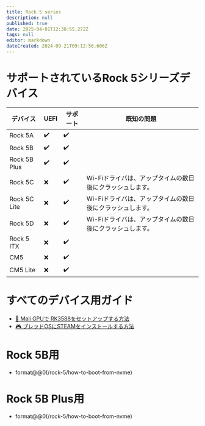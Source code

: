 ```yaml
---
title: Rock 5 series
description: null
published: true
date: 2025-04-01T12:38:55.272Z
tags: null
editor: markdown
dateCreated: 2024-09-21T09:12:56.606Z
---
```


# サポートされているRock 5シリーズデバイス

| デバイス         | UEFI | サポート | 既知の問題                           |
| ------------ | ---- | ---- | ------------------------------- |
| Rock 5A      | ✔️   | ✔️   |                                 |
| Rock 5B      | ✔️   | ✔️   |                                 |
| Rock 5B Plus | ✔️   | ✔️   |                                 |
| Rock 5C      | ❌    | ✔️   | Wi-Fiドライバは、アップタイムの数日後にクラッシュします。 |
| Rock 5C Lite | ❌    | ✔️   | Wi-Fiドライバは、アップタイムの数日後にクラッシュします。 |
| Rock 5D      | ❌    | ✔️   | Wi-Fiドライバは、アップタイムの数日後にクラッシュします。 |
| Rock 5 ITX   | ❌    | ✔️   |                                 |
| CM5          | ❌    | ✔️   |                                 |
| CM5 Lite     | ❌    | ✔️   |                                 |

# すべてのデバイス用ガイド

- [🐾 Mali GPUで RK3588をセットアップする方法](/how-to/how-to-setup-panthor)
- [🎮 ブレッドOSにSTEAMをインストールする方法](/how-to/how-to-install-steam)

# Rock 5B用

- format@@0(/rock-5/how-to-boot-from-nvme)

# Rock 5B Plus用

- format@@0(/rock-5/how-to-boot-from-nvme)